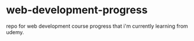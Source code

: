 # web-development-progress
repo for web development course progress that i'm currently learning from udemy.
